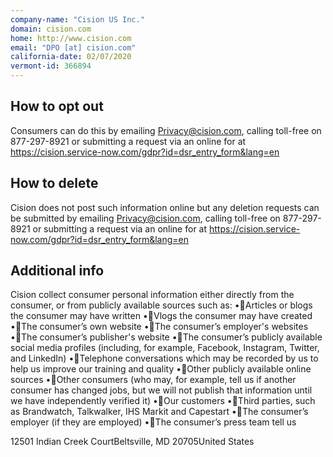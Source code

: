 ```yaml
---
company-name: "Cision US Inc."
domain: cision.com
home: http://www.cision.com
email: "DPO [at] cision.com"
california-date: 02/07/2020
vermont-id: 366894
---
```

## How to opt out


Consumers can do this by emailing Privacy@cision.com, calling toll-free on 877-297-8921 or submitting a request via an online for at https://cision.service-now.com/gdpr?id=dsr_entry_form&lang=en

## How to delete


Cision does not post such information online but any deletion requests can be submitted by emailing Privacy@cision.com, calling toll-free on 877-297-8921 or submitting a request via an online for at https://cision.service-now.com/gdpr?id=dsr_entry_form&lang=en

## Additional info


Cision collect consumer personal information either directly from the consumer, or from publicly available sources such as:
•Articles or blogs the consumer may have written
•Vlogs the consumer may have created
•The consumer’s own website
•The consumer’s employer's websites
•The consumer’s publisher's website
•The consumer’s publicly available social media profiles (including, for example, Facebook, Instagram, Twitter, and LinkedIn)
•Telephone conversations which may be recorded by us to help us improve our training and quality
•Other publicly available online sources
•Other consumers (who may, for example, tell us if another consumer has changed jobs, but we will not publish that information until we have independently verified it)
•Our customers
•Third parties, such as Brandwatch, Talkwalker, IHS Markit and Capestart
•The consumer’s employer (if they are employed)
•The consumer’s press team tell us

12501 Indian Creek CourtBeltsville, MD 20705United States














